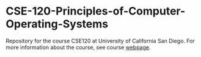 # CSE-120-Principles-of-Computer-Operating-Systems
Repository for the course CSE120 at University of California San Diego. For more information about the course, see course [webpage](https://cseweb.ucsd.edu//classes/wi22/cse120-a/).
